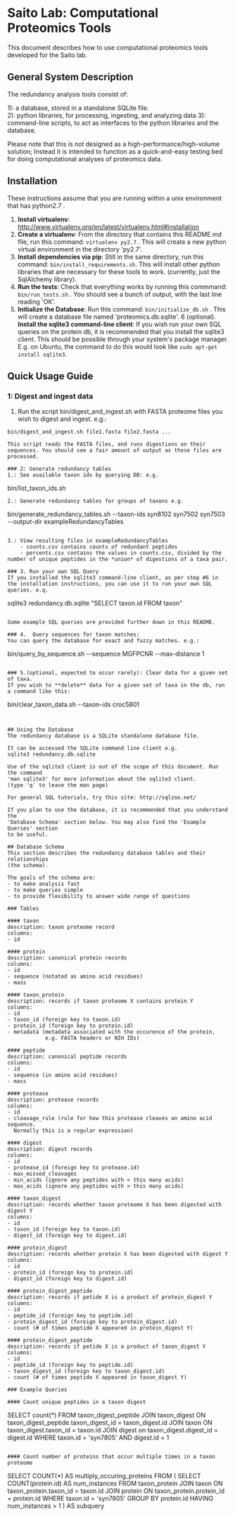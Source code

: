 Saito Lab: Computational Proteomics Tools
==============

This document describes how to use computational proteomics tools developed for the Saito lab.

## General System Description
The redundancy analysis tools consist of:

1): a database, stored in a standalone SQLite file.  
2): python libraries, for processing, ingesting, and analyzing data 
3): command-line scripts, to act as interfaces to the python libraries and the database.

Please note that this is *not* designed as a high-performance/high-volume solution; Instead it is intended to function as a quick-and-easy testing bed for doing computational analyses of proteomics data.

## Installation

These instructions assume that you are running within a unix environment that has python2.7 .

1. **Install virtualenv**: http://www.virtualenv.org/en/latest/virtualenv.html#installation
2. **Create a virtualenv**: From the directory that contains this README.md file, run this command: ````virtualenv py2.7```` . This will create a new python virtual environment in the directory 'py2.7'.
3. **Install dependencies via pip**: Still in the same directory, run this command: ````bin/install_requirements.sh````. This will install other python libraries that are necessary for these tools to work. (currently, just the SqlAlchemy library).
4. **Run the tests**: Check that everything works by running this commmand: ````bin/run_tests.sh```` . You should see a bunch of output, with the last line reading 'OK'.
5. **Initialize the Database**: Run this command: ````bin/initialize_db.sh```` . This will create a database file named 'proteomics.db.sqlite'.
6 (optional). **Install the sqlite3 command-line client**: If you wish run your own SQL queries on the protein db, it is recommended that you install the sqlite3 client. This should be possible through your system's package manager. E.g. on Ubuntu, the command to do this would look like ````sudo apt-get install sqlite3````.

## Quick Usage Guide

### 1: Digest and ingest data
1. Run the script bin/digest_and_ingest.sh with FASTA proteome files you wish to digest and ingest. e.g.:
````
bin/digest_and_ingest.sh file1.fasta file2.fasta ...

This script reads the FASTA files, and runs digestions on their sequences. You should see a fair amount of output as these files are processed.

### 2: Generate redundancy tables
1.: See available taxon ids by querying DB: e.g. 
````
bin/list_taxon_ids.sh
````
2.: Generate redundancy tables for groups of taxons e.g.
````
bin/generate_redundancy_tables.sh --taxon-ids syn8102 syn7502 syn7503 --output-dir exampleRedundancyTables
````

3.: View resulting files in exampleRedundancyTables
    - counts.csv contains counts of redundant peptides
    - percents.csv contains the values in counts.csv, divided by the number of unique peptides in the *union* of digestions of a taxa pair.

### 3. Run your own SQL Query
If you installed the sqlite3 command-line client, as per step #6 in the installation instructions, you can use it to run your own SQL queries. e.q.
````
sqlite3 redundancy.db.sqlite "SELECT taxon.id FROM taxon"
````

Some example SQL queries are provided further down in this README.

### 4.  Query sequences for taxon matches:
You can query the database for exact and fuzzy matches. e.g.:
````
bin/query_by_sequence.sh --sequence MGFPCNR --max-distance 1
````

### 5.(optional, expected to occur rarely): Clear data for a given set of taxa.
If you wish to **delete** data for a given set of taxa in the db, run a command like this:
````
bin/clear_taxon_data.sh --taxon-ids croc5801
````


## Using the Database
The redundancy database is a SQLite standalone database file. 

It can be accessed the SQLite command line client e.g.
sqlite3 redundancy.db.sqlite

Use of the sqlite3 client is out of the scope of this document. Run the command
'man sqlite3' for more information about the sqlite3 client. 
(type 'q' to leave the man page)

For general SQL tutorials, try this site: http://sqlzoo.net/

If you plan to use the database, it is recommended that you understand the
'Database Schema' section below. You may also find the 'Example Queries' section
to be useful.

## Database Schema
This section describes the redundancy database tables and their relationships
(the schema).

The goals of the schema are:
- to make analysis fast
- to make queries simple
- to provide flexibility to answer wide range of questions

### Tables

#### taxon
description: taxon proteome record
columns:
- id

#### protein
description: canonical protein records
columns:
- id
- sequence (notated as amino acid residues)
- mass

#### taxon_protein
description: records if taxon proteome X contains protein Y
columns:
- id
- taxon_id (foreign key to taxon.id)
- protein_id (foreign key to protein.id)
- metadata (metadata associated with the occurence of the protein, 
            e.g. FASTA headers or NIH IDs)

#### peptide
description: canonical peptide records
columns:
- id
- sequence (in amino acid residues)
- mass

#### protease
description: protease records
columns: 
- id
- cleavage_rule (rule for how this protease cleaves an amino acid sequence.
  Normally this is a regular expression)

#### digest
description: digest records
columns:
- id
- protease_id (foreign key to protease.id)
- max_missed_cleavages
- min_acids (ignore any peptides with < this many acids)
- max_acids (ignore any peptides with > this many acids)

#### taxon_digest
description: records whether taxon proteome X has been digested with digest Y
columns:
- id
- taxon_id (foreign key to taxon.id)
- digest_id (foreign key to digest.id)

#### protein_digest
description: records whether protein X has been digested with digest Y
columns:
- id
- protein_id (foreign key to protein.id)
- digest_id (foreign key to digest.id)

#### protein_digest_peptide
description: records if petide X is a product of protein_digest Y
columns:
- id
- peptide_id (foreign key to peptide.id)
- protein_digest_id (foreign key to protein_digest.id) 
- count (# of times peptide X appeared in protein_digest Y)

#### protein_digest_peptide
description: records if petide X is a product of taxon_digest Y
columns:
- id
- peptide_id (foreign key to peptide.id)
- taxon_digest_id (foreign key to taxon_digest.id) 
- count (# of times peptide X appeared in taxon_digest Y)

### Example Queries

#### Count unique peptides in a taxon digest
````
SELECT
 count(*)
FROM
 taxon_digest_peptide
 JOIN taxon_digest ON taxon_digest_peptide.taxon_digest_id = taxon_digest.id
 JOIN taxon ON taxon_digest.taxon_id = taxon.id
 JOIN digest on taxon_digest.digest_id = digest.id
WHERE
 taxon.id = 'syn7805'
 AND digest.id = 1
````
 
#### Count number of proteins that occur multiple times in a taxon proteome
````
SELECT 
 COUNT(*) AS multiply_occuring_proteins
FROM (
 SELECT 
  COUNT(protein.id) AS num_instances
 FROM
  taxon_protein
  JOIN taxon ON taxon_protein.taxon_id = taxon.id
  JOIN protein ON taxon_protein.protein_id = protein.id
 WHERE
  taxon.id = 'syn7805'
 GROUP BY
  protein.id
 HAVING
  num_instances > 1
) AS subquery
````
